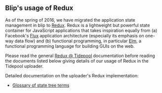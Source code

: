 ## Blip's usage of Redux

As of the spring of 2016, we have migrated the application state management in blip to [Redux](http://redux.js.org/). Redux is a lightweight but powerful state container for JavaScript applications that takes inspiration equally from (a) Facebook's [Flux](https://facebook.github.io/flux/) application architecture (especially its emphasis on one-way data flow) and (b) functional programming, in particular [Elm](http://elm-lang.org/), a functional programming language for building GUIs on the web.

Please read the general [Redux @ Tidepool](http://developer.tidepool.io/docs/front-end/redux/index.html 'Tidepool developer portal: Redux @ Tidepool') documentation before reading the documents listed below giving details of our usage of Redux in the Tidepool uploader.

Detailed documentation on the uploader's Redux implementation:

<!-- TODO: add example state tree -->
- [Glossary of state tree terms](StateTreeGlossary.md)
